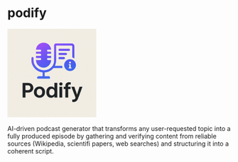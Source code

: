 # podify

<img src="images/logo.png" alt="Logo" width="200"/>


AI-driven podcast generator that transforms any user-requested topic into a fully produced episode by gathering and verifying content from reliable sources (Wikipedia, scientifi papers, web searches) and structuring it into a coherent script. 